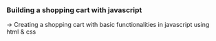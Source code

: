 ### Building a shopping cart with javascript 

-> Creating a shopping cart with basic functionalities in javascript using html & css
